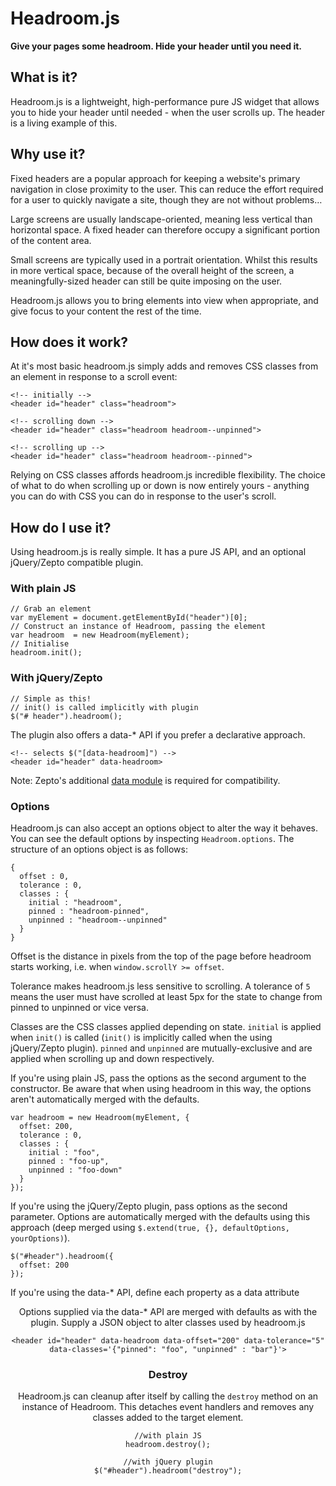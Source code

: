# Headroom.js

**Give your pages some headroom. Hide your header until you need it.**

## What is it?

Headroom.js is a lightweight, high-performance pure JS widget that allows you to hide your header until needed - when the user scrolls up. The header is a living example of this.

## Why use it?

Fixed headers are a popular approach for keeping a website's primary navigation in close proximity to the user. This can reduce the effort required for a user to quickly navigate a site, though they are not without problems&hellip; 

Large screens are usually landscape-oriented, meaning less vertical than horizontal space. A fixed header can therefore occupy a significant portion of the content area.

Small screens are typically used in a portrait orientation. Whilst this results in more vertical space, because of the overall height of the screen, a meaningfully-sized header can still be quite imposing on the user.

Headroom.js allows you to bring elements into view when appropriate, and give focus to your content the rest of the time.

## How does it work?

At it's most basic headroom.js simply adds and removes CSS classes from an element in response to a scroll event:

    <!-- initially -->
    <header id="header" class="headroom">

    <!-- scrolling down -->
    <header id="header" class="headroom headroom--unpinned">

    <!-- scrolling up -->
    <header id="header" class="headroom headroom--pinned">

Relying on CSS classes affords headroom.js incredible flexibility. The choice of what to do when scrolling up or down is now entirely yours - anything you can do with CSS you can do in response to the user's scroll.

## How do I use it?

Using headroom.js is really simple. It has a pure JS API, and an optional jQuery/Zepto compatible plugin.

### With plain JS

    // Grab an element
    var myElement = document.getElementById("header")[0];
    // Construct an instance of Headroom, passing the element
    var headroom  = new Headroom(myElement);
    // Initialise
    headroom.init(); 

### With jQuery/Zepto

    // Simple as this!
    // init() is called implicitly with plugin
    $("# header").headroom();

The plugin also offers a data-* API if you prefer a declarative approach.

    <!-- selects $("[data-headroom]") -->
    <header id="header" data-headroom>

Note: Zepto's additional [data module](https://github.com/madrobby/zepto#zepto-modules) is required for compatibility.

### Options

Headroom.js can also accept an options object to alter the way it behaves. You can see the default options by inspecting `Headroom.options`. The structure of an options object is as follows:

    {
      offset : 0,
      tolerance : 0,
      classes : {
        initial : "headroom",
        pinned : "headroom-pinned",
        unpinned : "headroom--unpinned"
      }
    }

Offset is the distance in pixels from the top of the page before headroom starts working, i.e. when `window.scrollY >= offset`.

Tolerance makes headroom.js less sensitive to scrolling. A tolerance of `5` means the user must have scrolled at least 5px for the state to change from pinned to unpinned or vice versa.

Classes are the CSS classes applied depending on state. `initial` is applied when `init()` is called (`init()` is implicitly called when the using jQuery/Zepto plugin). `pinned` and `unpinned` are mutually-exclusive and are applied when scrolling up and down respectively.

If you're using plain JS, pass the options as the second argument to the constructor. Be aware that when using headroom in this way, the options aren't automatically merged with the defaults.

    var headroom = new Headroom(myElement, {
      offset: 200,
      tolerance : 0,
      classes : {
        initial : "foo",
        pinned : "foo-up",
        unpinned : "foo-down"
      }
    });

If you're using the jQuery/Zepto plugin, pass options as the second parameter. Options are automatically merged with the defaults using this approach (deep merged using `$.extend(true, {}, defaultOptions, yourOptions)`).

    $("#header").headroom({
      offset: 200
    });

If you're using the data-* API, define each property as a data attribute

  <header id="header" data-headroom data-offset="200" data-tolerance="5">

Options supplied via the data-* API are merged with defaults as with the plugin. Supply a JSON object to alter classes used by headroom.js

    <header id="header" data-headroom data-offset="200" data-tolerance="5" data-classes='{"pinned": "foo", "unpinned" : "bar"}'>

### Destroy

Headroom.js can cleanup after itself by calling the `destroy` method on an instance of Headroom. This detaches event handlers and removes any classes added to the target element. 

    //with plain JS
    headroom.destroy();

    //with jQuery plugin
    $("#header").headroom("destroy");